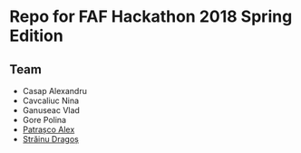 # Repo for FAF Hackathon 2018 Spring Edition

## Team
* Casap Alexandru
* Cavcaliuc Nina
* Ganuseac Vlad
* Gore Polina
* [Patrașco Alex](https://github.com/AlexPatrasco)
* [Străinu Dragoș](https://github.com/strdr4605)
